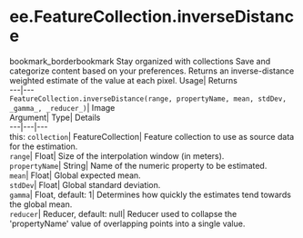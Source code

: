  
#  ee.FeatureCollection.inverseDistance 
bookmark_borderbookmark Stay organized with collections  Save and categorize content based on your preferences.
Returns an inverse-distance weighted estimate of the value at each pixel. 
Usage| Returns  
---|---  
`FeatureCollection.inverseDistance(range, propertyName, mean, stdDev,  _gamma_, _reducer_)`| Image  
Argument| Type| Details  
---|---|---  
this: `collection`| FeatureCollection| Feature collection to use as source data for the estimation.  
`range`| Float| Size of the interpolation window (in meters).  
`propertyName`| String| Name of the numeric property to be estimated.  
`mean`| Float| Global expected mean.  
`stdDev`| Float| Global standard deviation.  
`gamma`| Float, default: 1| Determines how quickly the estimates tend towards the global mean.  
`reducer`| Reducer, default: null| Reducer used to collapse the 'propertyName' value of overlapping points into a single value.  
